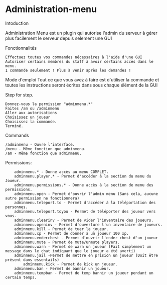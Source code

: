 # Administration-menu


Intoduction

Administration Menu est un plugin qui autorise l'admin du serveur à gérer plus facilement le serveur depuis selement une GUI

Fonctionnalités


    Effectuez toutes vos commandes nécessaires à l'aide d'une GUI
    Autoriser certains membres du staff à avoir certains accès dans le menu.
    1 commande seulement ! Plus à venir après les demandes !
    
    
Mode d'emploi
Tout ce que vous avez à faire est d'utiliser la commande et toutes les instructions seront écrites dans sous chaque élément de la GUI

Step for step.


	Donnez-vous la permission "adminmenu.*"
	Faites /am ou /adminmenu
	Aller aux autorisations
	Choisissez un joueur
	Choisissez la commande.
	Terminé.
Commands


	/adminmenu - Ouvre l'interface.
	/menu - Même fonction que adminmenu.
	/am - Même fonction que adminmenu.
	
Permissions:

    	adminmenu.* - Donne accès au menu COMPLET.
    	adminmenu.player.* - Permet d'accéder à la section du menu du Joueur.
    	adminmenu.permissions.* - Donne accès à la section de menu des permissions.
    	adminmenu.open - Permet d'ouvrir l'admin menu (Sans cela, aucune autre permission ne fonctionnera)
    	adminmenu.teleport.to - Permet d'accéder à la téléportation des personnes.
    	adminmenu.teleport.toyou - Permet de téléporter des joueur vers vous.
    	adminmenu.clearinv - Permet de vider l'inventaire des joueurs.
    	adminmenu.openinv - Permet d'ouverture l'un inventaire de joueurs.
    	adminmenu.kill - Permet de tuer le joueur.
    	adminmenu.xp - Permet de donner a un joueur 100 xp.
    	adminmenu.enderchest - Permet d'ouvrir l'ender chest d'un joueur
    	adminmenu.mute - Permet de mute/unmute players.
    	adminmenu.warn - Permet de warn un joueur (Fait simplement un message dans le chat indiquant que le joueur a été averti)
    	adminmenu.jail -Permet de mettre en prision un joueur (Doit être présent dans essentails)
            adminmenu.kick - Permet de kick un joueur.
    	adminmenu.ban - Permet de bannir un joueur.
    	adminmenu.tempban - Permet de temp bannir un joueur pendant un certain temps.
